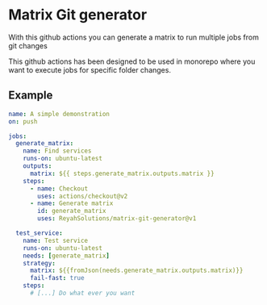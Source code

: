 # Matrix Git generator
With this github actions you can generate a matrix to run multiple jobs from git changes

This github actions has been designed to be used in monorepo where you want to execute jobs for specific folder changes.

## Example

```yaml
name: A simple demonstration
on: push

jobs:
  generate_matrix:
    name: Find services
    runs-on: ubuntu-latest
    outputs:
      matrix: ${{ steps.generate_matrix.outputs.matrix }}
    steps:
      - name: Checkout
        uses: actions/checkout@v2
      - name: Generate matrix
        id: generate_matrix
        uses: ReyahSolutions/matrix-git-generator@v1

  test_service:
    name: Test service
    runs-on: ubuntu-latest
    needs: [generate_matrix]
    strategy:
      matrix: ${{fromJson(needs.generate_matrix.outputs.matrix)}}
      fail-fast: true 
    steps:
      # [...] Do what ever you want

```
